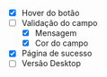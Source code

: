 - [x] Hover do botão
- [ ] Validação do campo
    - [x] Mensagem
    - [x] Cor do campo
- [x] Página de sucesso
- [ ] Versão Desktop